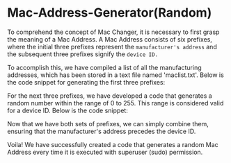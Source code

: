 # Mac-Address-Generator(Random)

To comprehend the concept of Mac Changer, it is necessary to first grasp the meaning of a Mac Address. A Mac Address consists of six prefixes, where the initial three prefixes represent the ````manufacturer's address```` and the subsequent three prefixes signify the ````device ID.````

To accomplish this, we have compiled a list of all the manufacturing addresses, which has been stored in a text file named 'maclist.txt'.
Below is the code snippet for generating the first three prefixes:

For the next three prefixes, we have developed a code that generates a random number within the range of 0 to 255. This range is considered valid for a device ID.
Below is the code snippet:

Now that we have both sets of prefixes, we can simply combine them, ensuring that the manufacturer's address precedes the device ID.

Voila! We have successfully created a code that generates a random Mac Address every time it is executed with superuser (sudo) permission.
